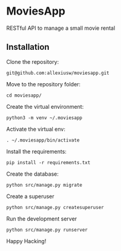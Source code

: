 # MoviesApp

RESTful API to manage a small movie rental

## Installation

Clone the repository:

    git@github.com:allexiusw/moviesapp.git

Move to the repository folder:

    cd moviesapp/

Create the virtual environment:

    python3 -m venv ~/.moviesapp

Activate the virtual env:

    . ~/.moviesapp/bin/activate

Install the requirements:

    pip install -r requirements.txt

Create the database:

    python src/manage.py migrate

Create a superuser

    python src/manage.py createsuperuser 

Run the development server

    python src/manage.py runserver

Happy Hacking!
